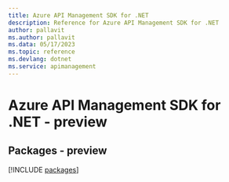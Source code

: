 ```yaml
---
title: Azure API Management SDK for .NET
description: Reference for Azure API Management SDK for .NET
author: pallavit
ms.author: pallavit
ms.data: 05/17/2023
ms.topic: reference
ms.devlang: dotnet
ms.service: apimanagement
---
```

# Azure API Management SDK for .NET - preview
## Packages - preview
[!INCLUDE [packages](api-management-index.md)]
